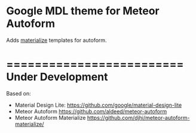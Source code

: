 Google MDL theme for Meteor Autoform
=========================
Adds [materialize](http://materializecss.com/) templates for autoform.


=========================
Under Development
=========================

Based on:
- Material Design Lite: https://github.com/google/material-design-lite
- Meteor Autoform https://github.com/aldeed/meteor-autoform
- Meteor Autoform Materialize https://github.com/djhi/meteor-autoform-materialize/